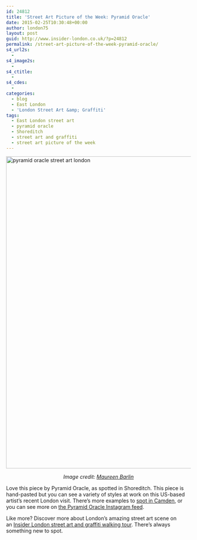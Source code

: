 ```yaml
---
id: 24812
title: 'Street Art Picture of the Week: Pyramid Oracle'
date: 2015-02-25T10:30:48+00:00
author: london75
layout: post
guid: http://www.insider-london.co.uk/?p=24812
permalink: /street-art-picture-of-the-week-pyramid-oracle/
s4_url2s:
  - 
s4_image2s:
  - 
s4_ctitle:
  - 
s4_cdes:
  - 
categories:
  - blog
  - East London
  - 'London Street Art &amp; Graffiti'
tags:
  - East London street art
  - pyramid oracle
  - Shoreditch
  - street art and graffiti
  - street art picture of the week
---
```

<img class="aligncenter wp-image-24814 size-full" src="http://www.insider-london.co.uk/wp-content/uploads/2015/02/pyramid-oracle_mini.jpg" alt="pyramid oracle street art london" width="569" height="850" />

<p style="text-align: center;">
  <em>Image credit: <a href="www.flickr.com/photos/maureen_barlin/16620468321" target="_blank">Maureen Barlin</a></em>
</p>

Love this piece by Pyramid Oracle, as spotted in Shoreditch. This piece is hand-pasted but you can see a variety of styles at work on this US-based artist&#8217;s recent London visit. There&#8217;s more examples to <a href="http://www.insider-london.co.uk/2015/01/28/street-art-pictures-of-the-week-camden-market/" target="_blank">spot in Camden</a>, or you can see more on <a href="https://instagram.com/pyramidoracle/" target="_blank">the Pyramid Oracle Instagram feed</a>.

Like more? Discover more about London&#8217;s amazing street art scene on an <a href="http://www.insider-london.co.uk/london-graffiti-artists-walking-tours/" target="_blank">Insider London street art and graffiti walking tour</a>. There&#8217;s always something new to spot.
